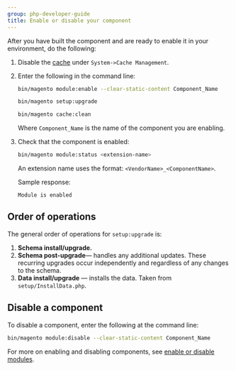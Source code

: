 ```yaml
---
group: php-developer-guide
title: Enable or disable your component
---
```


After you have built the component and are ready to enable it in your environment, do the following:

1. Disable the [cache](https://glossary.magento.com/cache) under `System->Cache Management`.
1. Enter the following in the command line:

   ```bash
   bin/magento module:enable --clear-static-content Component_Name
   ```

   ```bash
   bin/magento setup:upgrade
   ```

   ```bash
   bin/magento cache:clean
   ```

   Where `Component_Name` is the name of the component you are enabling.

1. Check that the component is enabled:

   ```bash
   bin/magento module:status <extension-name>
   ```

   An extension name uses the format: `<VendorName>_<ComponentName>`.

   Sample response:

   ```terminal
   Module is enabled
   ```

## Order of operations

The general order of operations for `setup:upgrade` is:

1. **Schema install/upgrade.**
1. **Schema post-upgrade**— handles any additional updates. These recurring upgrades occur independently and regardless of any changes to the schema.
1. **Data install/upgrade** — installs the data. Taken from `setup/InstallData.php`.

## Disable a component

To disable a component, enter the following at the command line:

```bash
bin/magento module:disable --clear-static-content Component_Name
```

For more on enabling and disabling components, see [enable or disable modules](https://devdocs.magento.com/guides/v2.4/install-gde/install/cli/install-cli-subcommands-enable.html#instgde-cli-subcommands-enable-disable).
